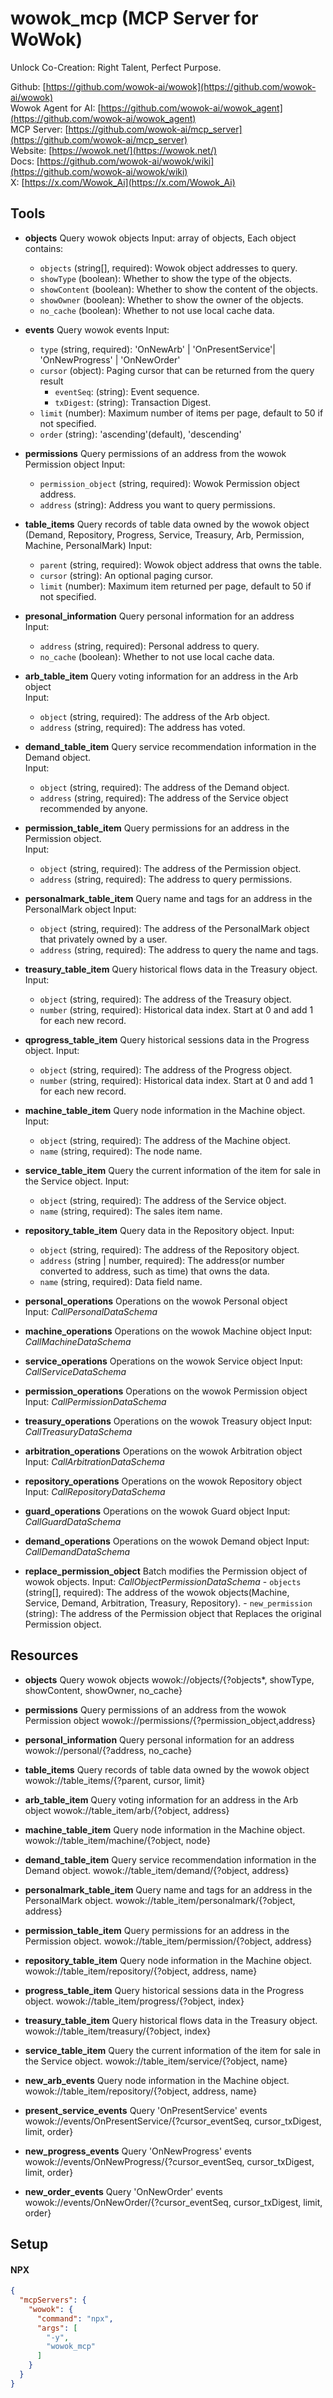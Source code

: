 # wowok_mcp (MCP Server for WoWok)
Unlock Co-Creation: Right Talent, Perfect Purpose.

Github: [https://github.com/wowok-ai/wowok](https://github.com/wowok-ai/wowok)   
Wowok Agent for AI: [https://github.com/wowok-ai/wowok_agent](https://github.com/wowok-ai/wowok_agent)   
MCP Server: [https://github.com/wowok-ai/mcp_server](https://github.com/wowok-ai/mcp_server)   
Website: [https://wowok.net/](https://wowok.net/)   
Docs: [https://github.com/wowok-ai/wowok/wiki](https://github.com/wowok-ai/wowok/wiki)   
X: [https://x.com/Wowok_Ai](https://x.com/Wowok_Ai)

## Tools
- **objects**
  Query wowok objects
  Input: array of objects, Each object contains:
    - `objects` (string[], required): Wowok object addresses to query.
    - `showType` (boolean): Whether to show the type of the objects.
    - `showContent` (boolean): Whether to show the content of the objects.
    - `showOwner` (boolean): Whether to show the owner of the objects.
    - `no_cache` (boolean): Whether to not use local cache data.

- **events**
  Query wowok events
  Input: 
    - `type` (string, required): 'OnNewArb' | 'OnPresentService'| 'OnNewProgress' | 'OnNewOrder'
    - `cursor` (object): Paging cursor that can be returned from the query result
      - `eventSeq`: (string): Event sequence.
      - `txDigest`: (string): Transaction Digest.
    - `limit` (number): Maximum number of items per page, default to 50 if not specified.
    - `order` (string): 'ascending'(default), 'descending'

- **permissions** 
  Query permissions of an address from the wowok Permission object
  Input: 
    - `permission_object` (string, required): Wowok Permission object address.
    - `address` (string): Address you want to query permissions.


- **table_items**
  Query records of table data owned by the wowok object (Demand, Repository, Progress, Service, Treasury, Arb, Permission, Machine, PersonalMark)
  Input: 
    - `parent` (string, required): Wowok object address that owns the table.
    - `cursor` (string): An optional paging cursor. 
    - `limit` (number): Maximum item returned per page, default to 50 if not specified.

- **presonal_information**
  Query personal information for an address   
  Input:
    - `address` (string, required): Personal address to query.  
    - `no_cache` (boolean): Whether to not use local cache data.  

- **arb_table_item**
  Query voting information for an address in the Arb object  
  Input: 
    - `object` (string, required): The address of the Arb object.  
    - `address` (string, required): The address has voted.  

- **demand_table_item**
  Query service recommendation information in the Demand object.  
  Input: 
    - `object` (string, required): The address of the Demand object.
    - `address` (string, required): The address of the Service object recommended by anyone.   

- **permission_table_item**
  Query permissions for an address in the Permission object.  
  Input: 
    - `object` (string, required): The address of the Permission object.  
    - `address` (string, required): The address to query permissions.  

- **personalmark_table_item**
  Query name and tags for an address in the PersonalMark object
  Input: 
    - `object` (string, required): The address of the PersonalMark object that privately owned by a user.
    - `address` (string, required): The address to query the name and tags.

- **treasury_table_item**
  Query historical flows data in the Treasury object.  
  Input: 
    - `object` (string, required): The address of the Treasury object.
    - `number` (string, required): Historical data index. Start at 0 and add 1 for each new record.

- **qprogress_table_item**
  Query historical sessions data in the Progress object.
  Input: 
    - `object` (string, required): The address of the Progress object.
    - `number` (string, required): Historical data index. Start at 0 and add 1 for each new record.

- **machine_table_item**
  Query node information in the Machine object.
  Input: 
    - `object` (string, required): The address of the Machine object.
    - `name` (string, required): The node name.

- **service_table_item**
  Query the current information of the item for sale in the Service object.
  Input: 
    - `object` (string, required): The address of the Service object.
    - `name` (string, required): The sales item name.
  
- **repository_table_item**
  Query data in the Repository object.
  Input: 
    - `object` (string, required): The address of the Repository object.
    - `address` (string | number, required): The address(or number converted to address, such as time) that owns the data.
    - `name` (string, required): Data field name.
      
- **personal_operations**
  Operations on the wowok Personal object  
  Input: *CallPersonalDataSchema*

- **machine_operations**
  Operations on the wowok Machine object
  Input: *CallMachineDataSchema*

- **service_operations**
  Operations on the wowok Service object
  Input: *CallServiceDataSchema*

- **permission_operations**
  Operations on the wowok Permission object
  Input: *CallPermissionDataSchema*

- **treasury_operations**
  Operations on the wowok Treasury object
  Input: *CallTreasuryDataSchema*

- **arbitration_operations**
  Operations on the wowok Arbitration object
  Input: *CallArbitrationDataSchema*

- **repository_operations**
  Operations on the wowok Repository object
  Input: *CallRepositoryDataSchema*

- **guard_operations**
  Operations on the wowok Guard object
  Input: *CallGuardDataSchema*

- **demand_operations**
  Operations on the wowok Demand object
  Input: *CallDemandDataSchema*

- **replace_permission_object**
  Batch modifies the Permission object of wowok objects.
  Input: *CallObjectPermissionDataSchema*
      - `objects` (string[], required): The address of the wowok objects(Machine,  Service, Demand, Arbitration, Treasury, Repository).
      - `new_permission` (string): The address of the Permission object that Replaces the original Permission object.

## Resources
- **objects**
  Query wowok objects
  wowok://objects/{?objects*, showType, showContent, showOwner, no_cache}

- **permissions**
  Query permissions of an address from the wowok Permission object
  wowok://permissions/{?permission_object,address}

- **personal_information**
  Query personal information for an address
  wowok://personal/{?address, no_cache}

- **table_items**
  Query records of table data owned by the wowok object 
  wowok://table_items/{?parent, cursor, limit}

- **arb_table_item**
  Query voting information for an address in the Arb object
  wowok://table_item/arb/{?object, address}

- **machine_table_item**
  Query node information in the Machine object.
  wowok://table_item/machine/{?object, node}

- **demand_table_item**
  Query service recommendation information in the Demand object.
  wowok://table_item/demand/{?object, address}

- **personalmark_table_item**
  Query name and tags for an address in the PersonalMark object.
  wowok://table_item/personalmark/{?object, address}

- **permission_table_item**
  Query permissions for an address in the Permission object.
  wowok://table_item/permission/{?object, address}

- **repository_table_item**
  Query node information in the Machine object.
  wowok://table_item/repository/{?object, address, name}

- **progress_table_item**
  Query historical sessions data in the Progress object.
  wowok://table_item/progress/{?object, index}

- **treasury_table_item**
  Query historical flows data in the Treasury object.
  wowok://table_item/treasury/{?object, index}

- **service_table_item**
  Query the current information of the item for sale in the Service object.
  wowok://table_item/service/{?object, name}

- **new_arb_events** 
  Query node information in the Machine object.
  wowok://table_item/repository/{?object, address, name}

- **present_service_events**
  Query 'OnPresentService' events
  wowok://events/OnPresentService/{?cursor_eventSeq, cursor_txDigest, limit, order}

- **new_progress_events**
  Query 'OnNewProgress' events
  wowok://events/OnNewProgress/{?cursor_eventSeq, cursor_txDigest, limit, order}

- **new_order_events**
  Query 'OnNewOrder' events
  wowok://events/OnNewOrder/{?cursor_eventSeq, cursor_txDigest, limit, order}


## Setup   
#### NPX   
```json
{
  "mcpServers": {
    "wowok": {
      "command": "npx",
      "args": [
        "-y",
        "wowok_mcp"
      ]
    }
  }
}
```